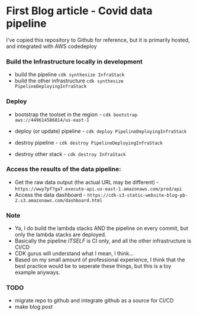 
# First Blog article - Covid data pipeline

I've copied this repository to Github for reference, but it is primarily hosted, and integrated with AWS codedeploy


### Build the Infrastructure locally in development

 - build the pipeline `cdk synthesize InfraStack`
 - build the other infrastructure `cdk synthesize PipelineDeployingInfraStack`

### Deploy

- bootstrap the toolset in the region - `cdk bootstrap aws://449614586814/us-east-1`

 - deploy (or update) pipeline - `cdk deploy PipelineDeployingInfraStack`
 - destroy pipeline - `cdk destroy PipelineDeployingInfraStack`
 - destroy other stack - `cdk destroy InfraStack`


### Access the results of the data pipeline:

- Get the raw data output (the actual URL may be different) - `https://wwy7pf7ga7.execute-api.us-east-1.amazonaws.com/prod/api`
- Access the data dashboard - `https://cdk-s3-static-website-blog-pb-2.s3.amazonaws.com/dashboard.html`



 
### Note

- Ya, I do build the lambda stacks AND the pipeline on every commit, but only the lambda stacks are deployed.
- Basically the pipeline *ITSELF* is CI only, and all the other infrastructure is CI/CD
- CDK gurus will understand what I mean, I think...
- Based on my small amount of professional experience, I think that the best practice would be to seperate these things, but this is a toy example anyways.


### TODO

- migrate repo to github and integrate github as a source for CI/CD
- make blog post